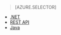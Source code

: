 > [AZURE.SELECTOR] 
- [.NET](/documentation/articles/media-services-dotnet-create-contentkey/)
- [REST API](/documentation/articles/media-services-rest-create-contentkey/)
- [Java](https://github.com/southworkscom/azure-sdk-for-media-services-java-samples)
<!---HONumber=67-->